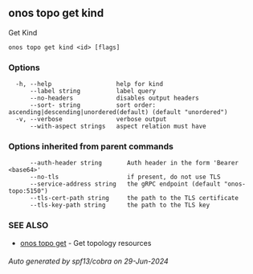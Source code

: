 <!--
SPDX-FileCopyrightText: 2019-present Open Networking Foundation <info@opennetworking.org>

SPDX-License-Identifier: Apache-2.0
-->

## onos topo get kind

Get Kind

```
onos topo get kind <id> [flags]
```

### Options

```
  -h, --help                  help for kind
      --label string          label query
      --no-headers            disables output headers
      --sort- string          sort order: ascending|descending|unordered(default) (default "unordered")
  -v, --verbose               verbose output
      --with-aspect strings   aspect relation must have
```

### Options inherited from parent commands

```
      --auth-header string       Auth header in the form 'Bearer <base64>'
      --no-tls                   if present, do not use TLS
      --service-address string   the gRPC endpoint (default "onos-topo:5150")
      --tls-cert-path string     the path to the TLS certificate
      --tls-key-path string      the path to the TLS key
```

### SEE ALSO

* [onos topo get](onos_topo_get.md)	 - Get topology resources

###### Auto generated by spf13/cobra on 29-Jun-2024
